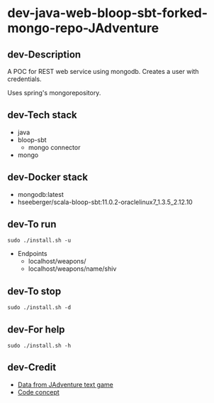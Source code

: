 # dev-java-web-bloop-sbt-forked-mongo-repo-JAdventure

## dev-Description
A POC for REST web service using mongodb.
Creates a user with credentials.

Uses spring's mongorepository.

## dev-Tech stack
- java
- bloop-sbt
  - mongo connector
- mongo

## dev-Docker stack
- mongodb:latest
- hseeberger/scala-bloop-sbt:11.0.2-oraclelinux7_1.3.5_2.12.10

## dev-To run
`sudo ./install.sh -u`
- Endpoints
  - localhost/weapons/
  - localhost/weapons/name/shiv

## dev-To stop
`sudo ./install.sh -d`

## dev-For help
`sudo ./install.sh -h`

## dev-Credit
- [Data from JAdventure text game](https://github.com/Progether/JAdventure.git)
- [Code concept](https://github.com/ragcrix/StudentInformationSystem.git)
